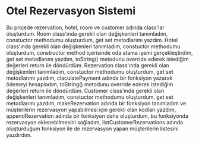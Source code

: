 # Otel Rezervasyon Sistemi

Bu projede rezervation, hotel, room ve customer adında class'lar oluşturdum. Room class'ında gerekli olan değişkenleri tanımladım, constuctor methodumu oluşturdum, get set metodlarımı yazdım. Hotel class'ında gerekli olan değişkenleri tanımladım, constuctor methodumu oluşturdum, constructor method içerisinde oda atama işemi gerçekleştirdim, get set metodlarımı yazdım, toString() metodunu override ederek istediğim değerleri return ile döndürdüm. Rezervation class'ında gerekli olan değişkenleri tanımladım, constuctor methodumu oluşturdum, get set metodlarımı yazdım, claculatePayment adında bir fonksiyon yazarak ödemeyi hesapladım, toString() metodunu override ederek istediğim değerleri return ile döndürdüm. Customer class'ında gerekli olan değişkenleri tanımladım, constuctor methodumu oluşturdum, get set metodlarımı yazdım, makeRezervation adında bir fonksiyon tanımladım ve müşterilerin rezervasyon yapabilmesi için gerekli olan kodları yazdım, appendRezervation adında bir fonksiyon daha oluşturdum, bu fonksiyonda rezervasyon eklenebilmesini sağladım, listCustomerRezervations adında oluşturduğum fonksiyon ile de rezervasyon yapan müşterilerin listesini yazdırdım.
